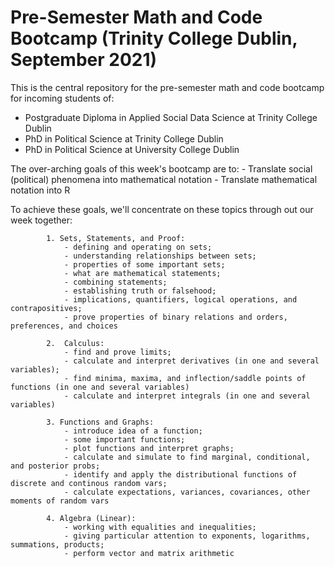 # Pre-Semester Math and Code Bootcamp (Trinity College Dublin, September 2021)

This is the central repository for the pre-semester math and code bootcamp for incoming students of: 
  - Postgraduate Diploma in Applied Social Data Science at Trinity College Dublin  
  - PhD in Political Science at Trinity College Dublin  
  - PhD in Political Science at University College Dublin

The over-arching goals of this week's bootcamp are to: 
			- Translate social (political) phenomena into mathematical notation
			- Translate mathematical notation into R
      
To achieve these goals, we'll concentrate on these topics through out our week together:

			1. Sets, Statements, and Proof: 
				- defining and operating on sets; 
				- understanding relationships between sets; 
				- properties of some important sets;
				- what are mathematical statements; 
				- combining statements; 
				- establishing truth or falsehood; 
				- implications, quantifiers, logical operations, and contrapositives;
				- prove properties of binary relations and orders, preferences, and choices

			2.  Calculus: 
				- find and prove limits; 
				- calculate and interpret derivatives (in one and several variables);
				- find minima, maxima, and inflection/saddle points of functions (in one and several variables)
				- calculate and interpret integrals (in one and several variables)

			3. Functions and Graphs: 
				- introduce idea of a function; 
				- some important functions; 
				- plot functions and interpret graphs;
				- calculate and simulate to find marginal, conditional, and posterior probs; 
				- identify and apply the distributional functions of discrete and continous random vars;
				- calculate expectations, variances, covariances, other moments of random vars

			4. Algebra (Linear): 
				- working with equalities and inequalities; 
				- giving particular attention to exponents, logarithms, summations, products; 
				- perform vector and matrix arithmetic
